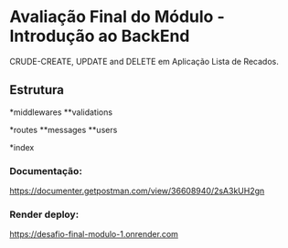 # Avaliação Final do Módulo - Introdução ao BackEnd
 CRUDE-CREATE, UPDATE and DELETE em Aplicação Lista de Recados.

 ## Estrutura
*middlewares
**validations

*routes
**messages
**users

*index

### Documentação: 
https://documenter.getpostman.com/view/36608940/2sA3kUH2gn

### Render deploy:
https://desafio-final-modulo-1.onrender.com